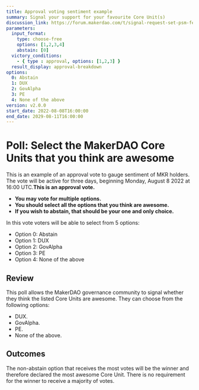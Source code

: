 ```yaml
---
title: Approval voting sentiment example
summary: Signal your support for your favourite Core Unit(s)
discussion_link: https://forum.makerdao.com/t/signal-request-set-psm-fees-to-0/10894
parameters:
  input_format:
    type: choose-free
    options: [1,2,3,4]
    abstain: [0]
  victory_conditions:
    - { type : approval, options: [1,2,3] }
  result_display: approval-breakdown
options:
  0: Abstain
  1: DUX
  2: GovAlpha
  3: PE
  4: None of the above
version: v2.0.0   
start_date: 2022-08-08T16:00:00
end_date: 2029-08-11T16:00:00
---
```


# Poll: Select the MakerDAO Core Units that you think are awesome

This is an example of an approval vote to gauge sentiment of MKR holders. The vote will be active for three days, beginning Monday, August 8 2022 at 16:00 UTC.**This is an approval vote.**

- **You may vote for multiple options.**
- **You should select all the options that you think are awesome.**
- **If you wish to abstain, that should be your one and only choice.**

In this vote voters will be able to select from 5 options:

* Option 0: Abstain
* Option 1: DUX
* Option 2: GovAlpha
* Option 3: PE
* Option 4: None of the above

## Review

This poll allows the MakerDAO governance community to signal whether they think the listed Core Units are awesome. They can choose from the following options:

* DUX.
* GovAlpha.
* PE.
* None of the above.

## Outcomes

The non-abstain option that receives the most votes will be the winner and therefore declared the most awesome Core Unit. There is no requirement for the winner to receive a majority of votes.